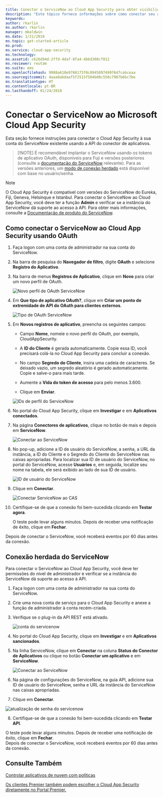 ```yaml
---
title: Conectar o ServiceNow ao Cloud App Security para obter visibilidade e controle de uso | Microsoft Docs
description: "Este tópico fornece informações sobre como conectar seu aplicativo do ServiceNow ao Cloud App Security usando o conector de API."
keywords: 
author: rkarlin
ms.author: rkarlin
manager: mbaldwin
ms.date: 1/21/2018
ms.topic: get-started-article
ms.prod: 
ms.service: cloud-app-security
ms.technology: 
ms.assetid: c626d94d-2ffd-4daf-8fa4-4b6d308cf012
ms.reviewer: reutam
ms.suite: ems
ms.openlocfilehash: 9988a610e9768173f0c89458974997647cabceaa
ms.sourcegitcommit: 4aaa8abdaaf5f2515f504b08c550c7987b6bc7be
ms.translationtype: HT
ms.contentlocale: pt-BR
ms.lasthandoff: 01/24/2018
---
```

# <a name="connect-servicenow-to-microsoft-cloud-app-security"></a>Conectar o ServiceNow ao Microsoft Cloud App Security

Esta seção fornece instruções para conectar o Cloud App Security à sua conta do ServiceNow existente usando a API do conector de aplicativos. 

 >  [!NOTE]
>  É recomendável implantar o ServiceNow usando os tokens de aplicativo OAuth, disponíveis para Fuji e versões posteriores (consulte a [documentação do ServiceNow](http://wiki.servicenow.com/index.php?title=OAuth_Applications#gsc.tab=0) relevante). Para as versões anteriores, um [modo de conexão herdado](#legacy-servicenow-connection) está disponível com base no usuário/senha.

 > [!NOTE]  
>  O Cloud App Security é compatível com versões do ServiceNow do Eureka, Fiji, Geneva, Helsinque e Istanbul. Para conectar o ServiceNow ao Cloud App Security, você deve ter a função **Admin** e verificar se a instância do ServiceNow dá suporte ao acesso à API.  Para obter mais informações, consulte a [Documentação de produto do ServiceNow](http://wiki.servicenow.com/index.php?title=Base_System_Roles#gsc.tab=0).
  
## <a name="how-to-connect-servicenow-to-cloud-app-security-using-oauth"></a>Como conectar o ServiceNow ao Cloud App Security usando OAuth
  
  
1.  Faça logon com uma conta de administrador na sua conta do ServiceNow.  
  
2.  Na barra de pesquisa do **Navegador de filtro**, digite **OAuth** e selecione **Registro do Aplicativo**.

3. Na barra de menus **Registros de Aplicativo**, clique em **Novo** para criar um novo perfil de OAuth.

   ![Novo perfil de OAuth ServiceNow](./media/servicenow-app-registry.png)

4. Em **Que tipo de aplicativo OAuth?**, clique em **Criar um ponto de extremidade de API do OAuth para clientes externos**.

   ![Tipo de OAuth ServiceNow](./media/servicenow-oauth-app-type.png)

5. Em **Novos registros de aplicativo**, preencha os seguintes campos:
    
    - Campo **Nome**, nomeie o novo perfil do OAuth, por exemplo, CloudAppSecurity. 
    
    - A **ID do Cliente** é gerada automaticamente. Copie essa ID, você precisará colá-la no Cloud App Security para concluir a conexão.
    
    - No campo **Segredo do Cliente**, insira uma cadeia de caracteres. Se deixado vazio, um segredo aleatório é gerado automaticamente. Copie e salve-o para mais tarde. 
    
    - Aumente a **Vida do token de acesso** para pelo menos 3.600.
    
    - Clique em **Enviar**.

   ![IDs de perfil do ServiceNow](./media/servicenow-profile-ids.png)

6.  No portal do Cloud App Security, clique em **Investigar** e em **Aplicativos conectados**.  
  
7.  Na página **Conectores de aplicativos**, clique no botão de mais e depois em **ServiceNow**.  
  
     ![Conectar ao ServiceNow](./media/connect-servicenow.png "connect servicenow")  
  
8.  No pop-up, adicione a ID de usuário do ServiceNow, a senha, a URL da instância, a ID do Cliente e o Segredo do Cliente do ServiceNow nas caixas apropriadas. Para localizar sua ID de usuário do ServiceNow, no portal do ServiceNow, acesse **Usuários** e, em seguida, localize seu nome na tabela, ele será exibido ao lado de sua ID de usuário.

    ![ID de usuário do ServiceNow](./media/servicenow-userid.png)
  
9.  Clique em **Conectar**.  
  
     ![Conectar ServiceNow ao CAS](./media/servicenow-portal-connect.png "Conectar ServiceNow no portal")  
  
10.  Certifique-se de que a conexão foi bem-sucedida clicando em **Testar agora**.  
  
     O teste pode levar alguns minutos. Depois de receber uma notificação de êxito, clique em **Fechar**.  
  
Depois de conectar o ServiceNow, você receberá eventos por 60 dias antes da conexão.
  
## <a name="legacy-servicenow-connection"></a>Conexão herdada do ServiceNow

Para conectar o ServiceNow ao Cloud App Security, você deve ter permissões do nível de administrador e verificar se a instância do ServiceNow dá suporte ao acesso à API.   

1.  Faça logon com uma conta de administrador na sua conta do ServiceNow.   

2.  Crie uma nova conta de serviço para o Cloud App Security e anexe a função de administrador à conta recém-criada.   

3.  Verifique se o plug-in da API REST está ativado.   

    ![conta do servicenow](./media/servicenow-account.png "conta do servicenow")   

4.  No portal do Cloud App Security, clique em **Investigar** e em **Aplicativos sancionados**.   

5.  Na linha ServiceNow, clique em **Conectar** na coluna **Status do Conector de Aplicativos** ou clique no botão **Conectar um aplicativo** e em **ServiceNow**.   

    ![Conectar ao ServiceNow](./media/connect-servicenow.png "connect servicenow")   

6.  Na página de configurações do ServiceNow, na guia API, adicione sua ID de usuário do ServiceNow, senha e URL da instância do ServiceNow nas caixas apropriadas.   

7.  Clique em **Conectar**.   

   ![atualização de senha do servicenow](./media/servicenow-update-password.png "atualização de senha do servicenow")   

8.  Certifique-se de que a conexão foi bem-sucedida clicando em **Testar API**.   
  
   O teste pode levar alguns minutos. Depois de receber uma notificação de êxito, clique em **Fechar**.    
 Depois de conectar o ServiceNow, você receberá eventos por 60 dias antes da conexão. 


## <a name="see-also"></a>Consulte Também  
[Controlar aplicativos de nuvem com políticas](control-cloud-apps-with-policies.md)   

[Os clientes Premier também podem escolher o Cloud App Security diretamente no Portal Premier.](https://premier.microsoft.com/)  
  
